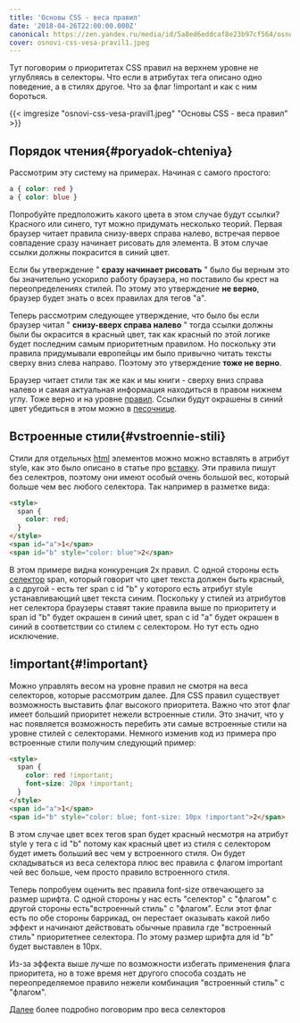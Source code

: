 ```yaml
---
title: 'Основы CSS - веса правил'
date: '2018-04-26T22:00:00.000Z'
canonical: https://zen.yandex.ru/media/id/5a8ed6eddcaf8e23b97cf564/osnovy-css-vesa-pravil-5ae389bef03173ba38d055ec
cover: osnovi-css-vesa-pravil1.jpeg
---
```

Тут поговорим о приоритетах CSS правил на верхнем уровне не углубляясь в селекторы. Что если в атрибутах тега описано одно поведение, а в стилях другое. Что за флаг !important и как с ним бороться.

<!--more-->
{{< imgresize "osnovi-css-vesa-pravil1.jpeg" "Основы CSS - веса правил" >}} 

## Порядок чтения{#poryadok-chteniya} 

Рассмотрим эту систему на примерах. Начиная с самого простого:

```css
a { color: red } 
a { color: blue }
``` 

Попробуйте предположить какого цвета в этом случае будут ссылки? Красного или синего, тут можно придумать несколько теорий. Первая браузер читает правила снизу-вверх справа налево, встречая первое совпадение сразу начинает рисовать для элемента. В этом случае ссылки должны покрасится в синий цвет.

Если бы утверждение " **сразу начинает рисовать** " было бы верным это бы значительно ускорило работу браузера, но поставило бы крест на переопределениях стилей. По этому это утверждение **не верно**, браузер будет знать о всех правилах для тегов "a".

Теперь рассмотрим следующее утверждение, что было бы если браузер читал " **снизу-вверх справа налево** " тогда ссылки должны были бы окрасится в красный цвет, так как красный по этой логике будет последним самым приоритетным правилом. Но поскольку эти правила придумывали европейцы им было привычно читать тексты сверху вниз слева направо. Поэтому это утверждение **тоже не верно**.

Браузер читает стили так же как и мы книги - сверху вниз справа налево и самая актуальная информация находиться в правом нижнем углу. Тоже верно и на уровне [правил](/blog/osnovi-css-uroven-pravil). Ссылки будут окрашены в синий цвет убедиться в этом можно в [песочнице](https://codepen.io/ErDmKo/pen/deGqXE/).

## Встроенные стили{#vstroennie-stili} 

Стили для отдельных [html](/blog/osnovi-html) элементов можно можно вставлять в атрибут style, как это было описано в статье про [вставку](/blog/osnovi-css-vstraivanie). Эти правила пишут без селектров, поэтому они имеют особый очень большой вес, который больше чем вес любого селектора. Так например в разметке вида:

```html
<style>
  span {
    color: red;
  }
</style>
<span id="a">1</span>
<span id="b" style="color: blue">2</span>
``` 

В этом примере видна конкуренция 2х правил. С одной стороны есть [селектор](/blog/osnovi-sss-selektori) span, который говорит что цвет текста должен быть красный, а с другой - есть тег span с id "b" у которого есть атрибут style устанавливающий цвет текста синим. Поскольку у стилей из атрибутов нет селектора браузеры ставят такие правила выше по приоритету и span id "b" будет окрашен в синий цвет, span c id "a" будет окрашен в синий в соответствии со стилем с селектором. Но тут есть одно исключение.

## !important{#!important} 

Можно управлять весом на уровне правил не смотря на веса селекторов, которые рассмотрим далее. Для CSS правил существует возможность выставить флаг высокого приоритета. Важно что этот флаг имеет больший приоритет нежели встроенные стили. Это значит, что у нас появляется возможность перебить эти самые встроенные стили на уровне стилей с селекторами. Немного изменив код из примера про встроенные стили получим следующий пример:

```html
<style>
  span {
    color: red !important;
    font-size: 20px !important;
  }
</style>
<span id="a">1</span>
<span id="b" style="color: blue; font-size: 10px !important">2</span>
``` 

В этом случае цвет всех тегов span будет красный несмотря на атрибут style у тега с id "b" потому как красный цвет из стиля с селектором будет иметь больший вес чем у встроенного стиля. Он будет складываться из веса селектора плюс вес правила с флагом important чей вес больше, чем просто правило встроенного стиля.

Теперь попробуем оценить вес правила font-size отвечающего за размер шрифта. С одной стороны у нас есть "селектор" с "флагом" с другой стороны есть"встроенный стиль" с "флагом". Если этот флаг есть по обе стороны баррикад, он перестает оказывать какой либо эффект и начинают действовать обычные правила где "встроенный стиль" приоритетнее селектора. По этому размер шрифта для id "b" будет выставлен в 10px.

Из-за эффекта выше лучше по возможности избегать применения флага приоритета, но в тоже время нет другого способа создать не переопределяемое правило нежели комбинация "встроенный стиль" с "флагом".

[Далее](/blog/osnovi-css-vesa-selektorov) более подробно поговорим про веса селекторов

